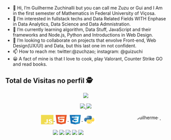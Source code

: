 - 👋 Hi, I’m Guilherme Zuchinalli but you can call me Zuzu or Gui and I Am in the first semester of Mathematics in Federal University of Viçosa.
- 👀 I’m interested in fullstack techs and Data Related Fields WITH Enphase in Data Analytics, Data Science and Data Admnistration.
- 🌱 I’m currently learning algorithm, Data Stuff, JavaScript and their frameworks and Node.js, Python and Introductions in Web Design.
- 🔔 I’m looking to collaborate on projects that envolve Front-end, Web Design(UX/UI) and Data, but this last one im not confident.
- 📫 How to reach me: twitter:@zuchzao; instagram: @guizuchi
- 😀 A fact of mine is that I love to cook, play Valorant, Counter Strike GO and read books.

<!---
NoTzuch/NoTzuch is a ✨ special ✨ repository because its `README.md` (this file) appears on your GitHub profile.
You can click the Preview link to take a look at your changes.
--->
## Total de Visitas no perfil :detective: <br>
 <p align="center"> 
   <img alingn="center" src="https://profile-counter.glitch.me/NoTzuch/count.svg" />
 </p>

<div align="center">
  <a href="https://github.com/NoTzuch">
  <img height="180em"  src="https://github-readme-stats.vercel.app/api?username=NoTzuch&show_icons=true&theme=highcontrast&include_all_commits=true&count_private=true"/>
  <img height="180em"  src="https://github-readme-stats.vercel.app/api/top-langs/?username=NoTzuch&layout=compact&langs_count=7&theme=highcontrast"/>
</div>
 
 <div style="display: inline_block" align="center"><br>
  <img align="center" alt="Guilherme-Js" height="30" width="40" src="https://raw.githubusercontent.com/devicons/devicon/master/icons/javascript/javascript-plain.svg">
  <img align="center" alt="Guilherme-HTML" height="30" width="40" src="https://raw.githubusercontent.com/devicons/devicon/master/icons/html5/html5-original.svg">
  <img align="center" alt="Guilherme-CSS" height="30" width="40" src="https://raw.githubusercontent.com/devicons/devicon/master/icons/css3/css3-original.svg">
  <img align="center" alt="Guilherme-Python" height="30" width="40" src="https://raw.githubusercontent.com/devicons/devicon/master/icons/python/python-original.svg">
  <img align="right" alt="Guilherme-pic" height="150" style="border-radius:100px;" src="https://i.pinimg.com/originals/6c/b2/be/6cb2be878252b295f1310ca48a864997.jpg">
</div><br>
 
 <div align="center"> 
  <a href="https://www.youtube.com/channel/UCtzckMWpxsdiRowWRYiOlng" target="_blank"><img src="https://img.shields.io/badge/YouTube-FF0000?style=for-the-badge&logo=youtube&logoColor=white" target="_blank"></a>
  <a href="https://www.instagram.com/guizuch/" target="_blank"><img src="https://img.shields.io/badge/-Instagram-%23E4405F?style=for-the-badge&logo=instagram&logoColor=white" target="_blank"></a>
 	<a href="https://www.twitch.tv/zuchzao" target="_blank"><img src="https://img.shields.io/badge/Twitch-9146FF?style=for-the-badge&logo=twitch&logoColor=white" target="_blank"></a>
  <a href = "mailto:guilhermezuchinalli@hotmail.com"><img src="https://img.shields.io/badge/-Gmail-%23333?style=for-the-badge&logo=gmail&logoColor=white" target="_blank"></a>
  <a href="https://www.linkedin.com/in/guilherme-zuchinalli-47074b214/" target="_blank"><img src="https://img.shields.io/badge/-LinkedIn-%230077B5?style=for-the-badge&logo=linkedin&logoColor=white" target="_blank"></a> 
 
</div>
